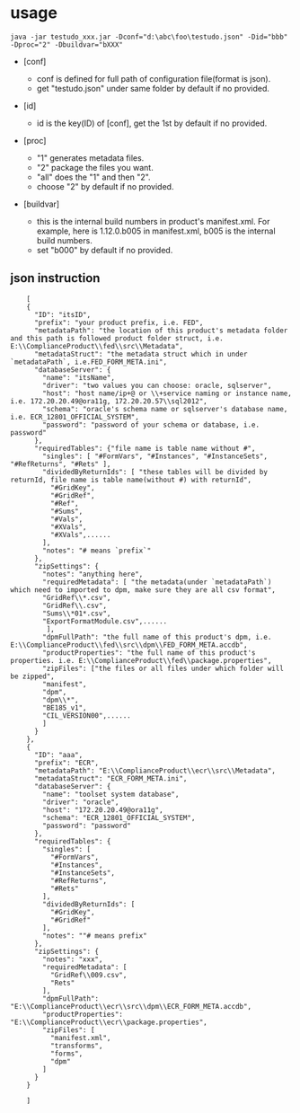 usage 
===
	java -jar testudo_xxx.jar -Dconf="d:\abc\foo\testudo.json" -Did="bbb" -Dproc="2" -Dbuildvar="bXXX" 

* [conf]
	* conf is defined for full path of configuration file(format is json).
	* get "testudo.json" under same folder by default if no provided.
    
* [id]
	* id is the key(ID) of [conf], get the 1st by default if no provided.

* [proc]
	* "1" generates metadata files.
	* "2" package the files you want.
	* "all" does the "1" and then "2".
	* choose "2"  by default if no provided.
    
* [buildvar]
	* this is the internal build numbers in product's manifest.xml. For example, here is 1.12.0.b005 in manifest.xml, b005 is the internal build numbers.
	* set "b000" by default if no provided.



json instruction
-------------------------------------------
		[
		{
		  "ID": "itsID",
		  "prefix": "your product prefix, i.e. FED",
		  "metadataPath": "the location of this product's metadata folder and this path is followed product folder struct, i.e. E:\\ComplianceProduct\\fed\\src\\Metadata",
		  "metadataStruct": "the metadata struct which in under `metadataPath`, i.e.FED_FORM_META.ini",
		  "databaseServer": {
		    "name": "itsName",
		    "driver": "two values you can choose: oracle, sqlserver",
		    "host": "host name/ip+@ or \\+service naming or instance name, i.e. 172.20.20.49@ora11g, 172.20.20.57\\sql2012",
		    "schema": "oracle's schema name or sqlserver's database name, i.e. ECR_12801_OFFICIAL_SYSTEM",
		    "password": "password of your schema or database, i.e. password"
		  },
		  "requiredTables": {"file name is table name without #",
		    "singles": [ "#FormVars", "#Instances", "#InstanceSets", "#RefReturns", "#Rets" ],
		    "dividedByReturnIds": [ "these tables will be divided by returnId, file name is table name(without #) with returnId",
		      "#GridKey",
		      "#GridRef",
		      "#Ref",
		      "#Sums",
		      "#Vals",
		      "#XVals",
		      "#XVals",......
		    ],
		    "notes": "# means `prefix`"
		  },
		  "zipSettings": {
		    "notes": "anything here",
		    "requiredMetadata": [ "the metadata(under `metadataPath`) which need to imported to dpm, make sure they are all csv format",
		    "GridRef\\*.csv",
		    "GridRef\\.csv",
		    "Sums\\*01*.csv",
		    "ExportFormatModule.csv",......
		     ],
		    "dpmFullPath": "the full name of this product's dpm, i.e. E:\\ComplianceProduct\\fed\\src\\dpm\\FED_FORM_META.accdb",
		    "productProperties": "the full name of this product's properties. i.e. E:\\ComplianceProduct\\fed\\package.properties",
		    "zipFiles": ["the files or all files under which folder will be zipped",
		    "manifest", 
		    "dpm",
		    "dpm\\*",
		    "BE185_v1",
		    "CIL_VERSION00",......
		    ]
		  }
		},
		{
		  "ID": "aaa",
		  "prefix": "ECR",
		  "metadataPath": "E:\\ComplianceProduct\\ecr\\src\\Metadata",
		  "metadataStruct": "ECR_FORM_META.ini",
		  "databaseServer": {
		    "name": "toolset system database",
		    "driver": "oracle",
		    "host": "172.20.20.49@ora11g",
		    "schema": "ECR_12801_OFFICIAL_SYSTEM",
		    "password": "password"
		  },
		  "requiredTables": {
		    "singles": [
		      "#FormVars",
		      "#Instances",
		      "#InstanceSets",
		      "#RefReturns",
		      "#Rets"
		    ],
		    "dividedByReturnIds": [
		      "#GridKey",
		      "#GridRef"
		    ],
		    "notes": ""# means prefix"
		  },
		  "zipSettings": {
		    "notes": "xxx",
		    "requiredMetadata": [
		      "GridRef\\009.csv",
		      "Rets"
		    ],
		    "dpmFullPath": "E:\\ComplianceProduct\\ecr\\src\\dpm\\ECR_FORM_META.accdb",
		    "productProperties": "E:\\ComplianceProduct\\ecr\\package.properties",
		    "zipFiles": [
		      "manifest.xml",
		      "transforms",
		      "forms",
		      "dpm"
		    ]
		  }
		}

		]